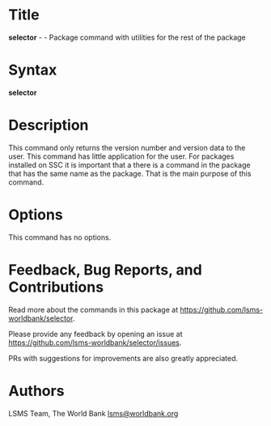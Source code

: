 # Title

__selector__ - - Package command with utilities for the rest of the package

# Syntax

__selector__

# Description

This command only returns the version number and version data to the user.
This command has little application for the user.
For packages installed on SSC it is important that a there is a command
in the package that has the same name as the package.
That is the main purpose of this command.

# Options

This command has no options.

# Feedback, Bug Reports, and Contributions

Read more about the commands in this package at https://github.com/lsms-worldbank/selector.

Please provide any feedback by opening an issue at https://github.com/lsms-worldbank/selector/issues.

PRs with suggestions for improvements are also greatly appreciated.

# Authors

LSMS Team, The World Bank lsms@worldbank.org
